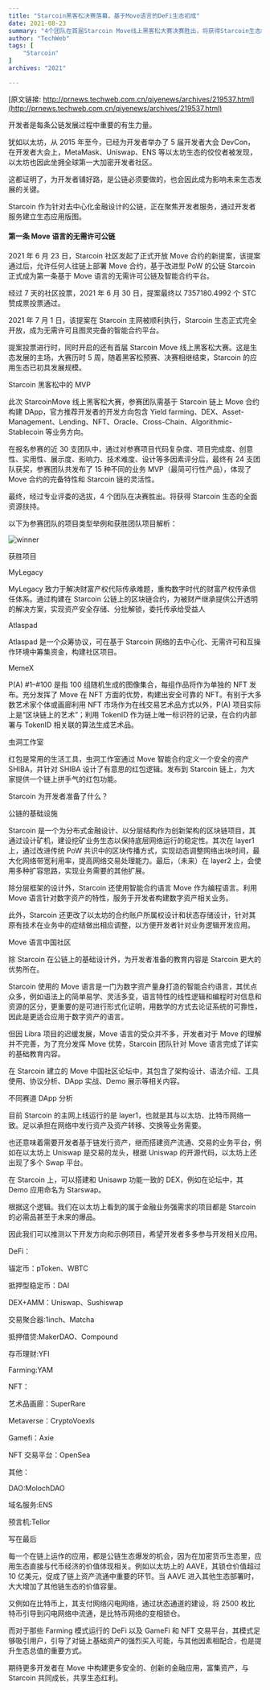 ```yaml
---
title: "Starcoin黑客松决赛落幕，基于Move语言的DeFi生态初成"
date: 2021-08-23
summary: "4个团队在首届Starcoin Move线上黑客松大赛决赛胜出，将获得Starcoin生态的全面资源扶持。"
author: "TechWeb"
tags: [
    "Starcoin"
]
archives: "2021"

---
```


[原文链接: http://prnews.techweb.com.cn/qiyenews/archives/219537.html](http://prnews.techweb.com.cn/qiyenews/archives/219537.html)

开发者是每条公链发展过程中重要的有生力量。

犹如以太坊，从 2015 年至今，已经为开发者举办了 5 届开发者大会 DevCon，在开发者大会上，MetaMask、Uniswap、ENS 等以太坊生态的佼佼者被发现，以太坊也因此坐拥全球第一大加密开发者社区。

这都证明了，为开发者铺好路，是公链必须要做的，也会因此成为影响未来生态发展的关键。

Starcoin 作为针对去中心化金融设计的公链，正在聚焦开发者服务，通过开发者服务建立生态应用版图。

#### 第一条 Move 语言的无需许可公链

2021 年 6 月 23 日，Starcoin 社区发起了正式开放 Move 合约的新提案，该提案通过后，允许任何人往链上部署 Move 合约，基于改进型 PoW 的公链 Starcoin 正式成为第一条基于 Move 语言的无需许可公链及智能合约平台。

经过 7 天的社区投票，2021 年 6 月 30 日，提案最终以 7357180.4992 个 STC 赞成票投票通过。

2021 年 7 月 1 日，该提案在 Starcoin 主网被顺利执行，Starcoin 生态正式完全开放，成为无需许可且图灵完备的智能合约平台。

提案投票进行时，同时开启的还有首届 Starcoin Move 线上黑客松大赛。这是生态发展的主场，大赛历时 5 周，随着黑客松预赛、决赛相继结束，Starcoin 的应用生态已初具发展规模。

Starcoin 黑客松中的 MVP

此次 StarcoinMove 线上黑客松大赛，参赛团队需基于 Starcoin 链上 Move 合约构建 DApp，官方推荐开发者的开发方向包含 Yield farming、DEX、Asset-Management、Lending、NFT、Oracle、Cross-Chain、Algorithmic-Stablecoin 等业务方向。

在报名参赛的近 30 支团队中，通过对参赛项目代码复杂度、项目完成度、创意性、实用性、展示度、影响力、技术难度、设计等多因素评分后，最终有 24 支团队获奖，参赛团队共发布了 15 种不同的业务 MVP（最简可行性产品），体现了 Move 合约的完备特性和 Starcoin 链的灵活性。

最终，经过专业评委的选拔，4 个团队在决赛胜出。将获得 Starcoin 生态的全面资源扶持。

以下为参赛团队的项目类型举例和获胜团队项目解析：

​![winner](/images/new/news/2108231707041129853381.png)

获胜项目

MyLegacy

MyLegacy 致力于解决财富产权代际传承难题，重构数字时代的财富产权传承信任体系。通过构建在 Starcoin 公链上的区块链合约，为被财产继承提供公开透明的解决方案，实现资产安全存储、分批解锁，委托传承给受益人

Atlaspad

Atlaspad 是一个众筹协议，可在基于 Starcoin 网络的去中心化、无需许可和互操作环境中筹集资金，构建社区项目。

MemeX

P(A) #1–#100 是指 100 组随机生成的图像集合，每组作品将作为单独的 NFT 发布。充分发挥了 Move 在 NFT 方面的优势，构建出安全可靠的 NFT。有别于大多数艺术家个体或画廊利用 NFT 市场作为在线交易艺术品方式以外，P(A) 项目实际上是“区块链上的艺术”；利用 TokenID 作为链上唯一标识符的记录，在合约内部署与 TokenID 相关联的算法生成艺术品。

虫洞工作室

红包是常用的生活工具，虫洞工作室通过 Move 智能合约定义一个安全的资产 SHIBA，并针对 SHIBA 设计了有意思的红包逻辑。发布到 Starcoin 链上，为大家提供一个链上拼手气的红包功能。

Starcoin 为开发者准备了什么？

公链的基础设施

Starcoin 是一个为分布式金融设计、以分层结构作为创新架构的区块链项目，其通过设计矿机，建设挖矿业务生态以保持底层网络运行的稳定性。其次在 layer1 上，通过改进传统 PoW 共识中的区块传播方式，实现动态调整网络出块时间，最大化网络带宽利用率，提高网络交易处理能力。最后，（未来）在 layer2 上，会使用多种扩容思路，实现业务需要的其他扩展。

除分层框架的设计外，Starcoin 还使用智能合约语言 Move 作为编程语言。利用 Move 语言针对数字资产的特性，服务于开发者构建数字资产相关业务。

此外，Starcoin 还更改了以太坊的合约账户所属权设计和状态存储设计，针对其原有技术在业务中的症结做出相应调整，以方便开发者针对业务逻辑开发应用。

Move 语言中国社区

除 Starcoin 在公链上的基础设计外，为开发者准备的教育内容是 Starcoin 更大的优势所在。

Starcoin 使用的 Move 语言是一门为数字资产量身打造的智能合约语言，其优点众多，例如语法上的简单易学、灵活多变，语言特性的线性逻辑和编程时对信息和资源的区分，更重要的是可进行形式化证明，用数学的方式去论证系统的可靠性，因此是更适合应用于数字资产的语言。

但因 Libra 项目的迟缓发展，Move 语言的受众并不多，开发者对于 Move 的理解并不完善，为了充分发挥 Move 优势，Starcoin 团队针对 Move 语言完成了详实的基础教育内容。

在 Starcoin 建立的 Move 中国社区论坛中，其包含了架构设计、语法介绍、工具使用、协议分析、DApp 实战、Demo 展示等相关内容。

不同赛道 DApp 分析

目前 Starcoin 的主网上线运行的是 layer1，也就是其与以太坊、比特币网络一致。足以承担在网络中发行资产及资产转移、交换等业务需要。

也还意味着需要开发者基于链发行资产，继而搭建资产流通、交易的业务平台，例如在以太坊上 Uniswap 是交易的龙头，根据 Uniswap 的开源代码，以太坊上还出现了多个 Swap 平台。

在 Starcoin 上，可以搭建和 Unisawp 功能一致的 DEX，例如在论坛中，其 Demo 应用命名为 Starswap。

根据这个逻辑。我们在以太坊上看到的属于金融业务强需求的项目都是 Starcoin 的必需品甚至于未来的爆品。

因此我们可以推测以下开发方向和示例项目，希望开发者多多参与开发相关应用。

DeFi：

锚定币：pToken、WBTC

抵押型稳定币：DAI

DEX+AMM：Uniswap、Sushiswap

交易聚合器:1inch、Matcha

抵押借贷:MakerDAO、Compound

存币理财:YFI

Farming:YAM

NFT：

艺术品画廊：SuperRare

Metaverse：CryptoVoexls

Gamefi：Axie

NFT 交易平台：OpenSea

其他：

DAO:MolochDAO

域名服务:ENS

预言机:Tellor

写在最后

每一个在链上运作的应用，都是公链生态爆发的机会，因为在加密货币生态里，应用生态直接与代币经济的价值体现相关。例如以太坊上的 AAVE，其锁仓价值超过 10 亿美元，促成了链上资产流通中重要的环节。当 AAVE 进入其他生态部署时，大大增加了其他链生态的价值容量。

又例如在比特币上，其支付网络闪电网络，通过状态通道的建设，将 2500 枚比特币引导到闪电网络中流通，是比特币网络的变相锁仓。

而对于那些 Farming 模式运行的 DeFi 以及 GameFi 和 NFT 交易平台，其模式足够吸引用户，引导了对链上基础资产的强烈买入可能，与其他因素相配合，也是提升生态总值的重要方式。

期待更多开发者在 Move 中构建更多安全的、创新的金融应用，富集资产，与 Starcoin 共同成长，共享生态红利。

